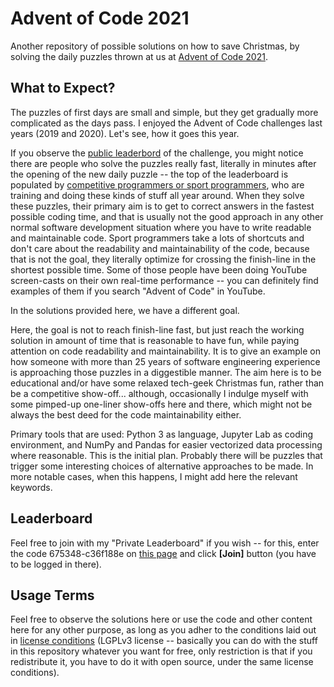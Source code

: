 # Advent of Code 2021

Another repository of possible solutions on how to save Christmas, by solving the daily puzzles thrown at us at [Advent of Code 2021](https://adventofcode.com/).

## What to Expect?

The puzzles of first days are small and simple, but they get gradually more complicated as the days pass. I enjoyed the Advent of Code challenges last years (2019 and 2020). Let's see, how it goes this year.

If you observe the [public leaderbord](https://adventofcode.com/2021/leaderboard) of the challenge, you might notice there are people who solve the puzzles really fast, literally in minutes after the opening of the new daily puzzle -- the top of the leaderboard is populated by [competitive programmers or sport programmers](https://en.wikipedia.org/wiki/Competitive_programming), who are training and doing these kinds of stuff all year around. When they solve these puzzles, their primary aim is to get to correct answers in the fastest possible coding time, and that is usually not the good approach in any other normal software development situation where you have to write readable and maintainable code. Sport programmers take a lots of shortcuts and don't care about the readability and maintainability of the code, because that is not the goal, they literally optimize for crossing the finish-line in the shortest possible time. Some of those people have been doing YouTube screen-casts on their own real-time performance -- you can definitely find examples of them if you search "Advent of Code" in YouTube.

In the solutions provided here, we have a different goal.

Here, the goal is not to reach finish-line fast, but just reach the working solution in amount of time that is reasonable to have fun, while paying attention on code readability and maintainability. It is to give an example on how someone with more than 25 years of software engineering experience is approaching those puzzles in a diggestible manner. The aim here is to be educational and/or have some relaxed tech-geek Christmas fun, rather than be a competitive show-off... although, occasionally I indulge myself with some pimped-up one-liner show-offs here and there, which might not be always the best deed for the code maintainability either.

Primary tools that are used: Python 3 as language, Jupyter Lab as coding environment, and NumPy and Pandas for easier vectorized data processing where reasonable. This is the initial plan. Probably there will be puzzles that trigger some interesting choices of alternative approaches to be made. In more notable cases, when this happens, I might add here the relevant keywords.

## Leaderboard

Feel free to join with my "Private Leaderboard" if you wish -- for this, enter the code 675348-c36f188e on [this page](https://adventofcode.com/2021/leaderboard/private) and click **[Join]** button (you have to be logged in there).

## Usage Terms

Feel free to observe the solutions here or use the code and other content here for any other purpose, as long as you adher to the conditions laid out in [license conditions](https://github.com/askoseeba/aoc2021/blob/main/LICENSE) (LGPLv3 license -- basically you can do with the stuff in this repository whatever you want for free, only restriction is that if you redistribute it, you have to do it with open source, under the same license conditions).
